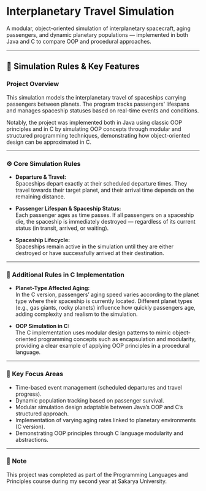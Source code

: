 # Interplanetary Travel Simulation

A modular, object-oriented simulation of interplanetary spacecraft, aging passengers, and dynamic planetary populations — implemented in both Java and C to compare OOP and procedural approaches.

---

## 🚀 Simulation Rules & Key Features

### Project Overview

This simulation models the interplanetary travel of spaceships carrying passengers between planets. The program tracks passengers' lifespans and manages spaceship statuses based on real-time events and conditions.

Notably, the project was implemented both in Java using classic OOP principles and in C by simulating OOP concepts through modular and structured programming techniques, demonstrating how object-oriented design can be approximated in C.

---

### ⚙️ Core Simulation Rules

- **Departure & Travel:**  
  Spaceships depart exactly at their scheduled departure times. They travel towards their target planet, and their arrival time depends on the remaining distance.

- **Passenger Lifespan & Spaceship Status:**  
  Each passenger ages as time passes. If all passengers on a spaceship die, the spaceship is immediately destroyed — regardless of its current status (in transit, arrived, or waiting).

- **Spaceship Lifecycle:**  
  Spaceships remain active in the simulation until they are either destroyed or have successfully arrived at their destination.

---

### 🧩 Additional Rules in C Implementation

- **Planet-Type Affected Aging:**  
  In the C version, passengers’ aging speed varies according to the planet type where their spaceship is currently located. Different planet types (e.g., gas giants, rocky planets) influence how quickly passengers age, adding complexity and realism to the simulation.

- **OOP Simulation in C:**  
  The C implementation uses modular design patterns to mimic object-oriented programming concepts such as encapsulation and modularity, providing a clear example of applying OOP principles in a procedural language.

---

### 🎯 Key Focus Areas

- Time-based event management (scheduled departures and travel progress).  
- Dynamic population tracking based on passenger survival.  
- Modular simulation design adaptable between Java’s OOP and C’s structured approach.  
- Implementation of varying aging rates linked to planetary environments (C version).  
- Demonstrating OOP principles through C language modularity and abstractions.

---

### 📝 Note

This project was completed as part of the Programming Languages and Principles course during my second year at Sakarya University.
